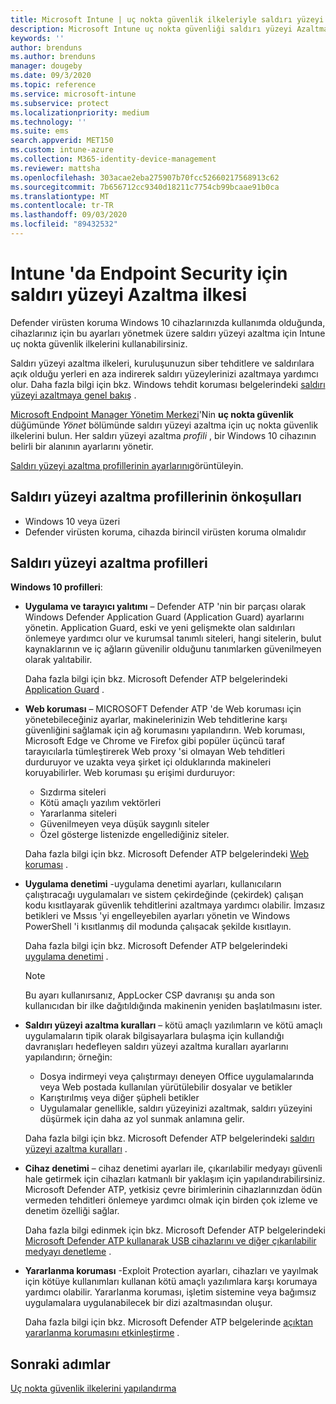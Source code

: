 ```yaml
---
title: Microsoft Intune | uç nokta güvenlik ilkeleriyle saldırı yüzeyi azaltma ayarlarını yönetme | Microsoft Docs
description: Microsoft Intune uç nokta güvenliği saldırı yüzeyi Azaltma ilkesi ayarlarıyla yönettiğiniz cihazlar için ilkeleri yapılandırma ve dağıtma
keywords: ''
author: brenduns
ms.author: brenduns
manager: dougeby
ms.date: 09/3/2020
ms.topic: reference
ms.service: microsoft-intune
ms.subservice: protect
ms.localizationpriority: medium
ms.technology: ''
ms.suite: ems
search.appverid: MET150
ms.custom: intune-azure
ms.collection: M365-identity-device-management
ms.reviewer: mattsha
ms.openlocfilehash: 303acae2eba275907b70fcc52660217568913c62
ms.sourcegitcommit: 7b656712cc9340d18211c7754cb99bcaae91b0ca
ms.translationtype: MT
ms.contentlocale: tr-TR
ms.lasthandoff: 09/03/2020
ms.locfileid: "89432532"
---
```

# <a name="attack-surface-reduction-policy-for-endpoint-security-in-intune"></a>Intune 'da Endpoint Security için saldırı yüzeyi Azaltma ilkesi

Defender virüsten koruma Windows 10 cihazlarınızda kullanımda olduğunda, cihazlarınız için bu ayarları yönetmek üzere saldırı yüzeyi azaltma için Intune uç nokta güvenlik ilkelerini kullanabilirsiniz.

Saldırı yüzeyi azaltma ilkeleri, kuruluşunuzun siber tehditlere ve saldırılara açık olduğu yerleri en aza indirerek saldırı yüzeylerinizi azaltmaya yardımcı olur. Daha fazla bilgi için bkz. Windows tehdit koruması belgelerindeki [saldırı yüzeyi azaltmaya genel bakış]( /windows/security/threat-protection/microsoft-defender-atp/overview-attack-surface-reduction) .

[Microsoft Endpoint Manager Yönetim Merkezi](https://go.microsoft.com/fwlink/?linkid=2109431)'Nin **uç nokta güvenlik** düğümünde *Yönet* bölümünde saldırı yüzeyi azaltma için uç nokta güvenlik ilkelerini bulun. Her saldırı yüzeyi azaltma *profili* , bir Windows 10 cihazının belirli bir alanının ayarlarını yönetir.

[Saldırı yüzeyi azaltma profillerinin ayarlarını](../protect/endpoint-security-asr-profile-settings.md)görüntüleyin.

## <a name="prerequisites-for-attack-surface-reduction-profiles"></a>Saldırı yüzeyi azaltma profillerinin önkoşulları

- Windows 10 veya üzeri
- Defender virüsten koruma, cihazda birincil virüsten koruma olmalıdır

## <a name="attack-surface-reduction-profiles"></a>Saldırı yüzeyi azaltma profilleri

**Windows 10 profilleri**:

- **Uygulama ve tarayıcı yalıtımı** – Defender ATP 'nin bir parçası olarak Windows Defender Application Guard (Application Guard) ayarlarını yönetin. Application Guard, eski ve yeni gelişmekte olan saldırıları önlemeye yardımcı olur ve kurumsal tanımlı siteleri, hangi sitelerin, bulut kaynaklarının ve iç ağların güvenilir olduğunu tanımlarken güvenilmeyen olarak yalıtabilir.

  Daha fazla bilgi için bkz. Microsoft Defender ATP belgelerindeki [Application Guard](/windows/security/threat-protection/windows-defender-application-guard/wd-app-guard-overview) .

- **Web koruması** – MICROSOFT Defender ATP 'de Web koruması için yönetebileceğiniz ayarlar, makinelerinizin Web tehditlerine karşı güvenliğini sağlamak için ağ korumasını yapılandırın. Web koruması, Microsoft Edge ve Chrome ve Firefox gibi popüler üçüncü taraf tarayıcılarla tümleştirerek Web proxy 'si olmayan Web tehditleri durduruyor ve uzakta veya şirket içi olduklarında makineleri koruyabilirler. Web koruması şu erişimi durduruyor:
  - Sızdırma siteleri
  - Kötü amaçlı yazılım vektörleri
  - Yararlanma siteleri
  - Güvenilmeyen veya düşük saygınlı siteler
  - Özel gösterge listenizde engellediğiniz siteler.

  Daha fazla bilgi için bkz. Microsoft Defender ATP belgelerindeki [Web koruması](/windows/security/threat-protection/microsoft-defender-atp/web-protection-overview) .

- **Uygulama denetimi** -uygulama denetimi ayarları, kullanıcıların çalıştıracağı uygulamaları ve sistem çekirdeğinde (çekirdek) çalışan kodu kısıtlayarak güvenlik tehditlerini azaltmaya yardımcı olabilir. İmzasız betikleri ve Mssıs 'yi engelleyebilen ayarları yönetin ve Windows PowerShell 'i kısıtlanmış dil modunda çalışacak şekilde kısıtlayın.

  Daha fazla bilgi için bkz. Microsoft Defender ATP belgelerindeki [uygulama denetimi](/windows/security/threat-protection/windows-defender-application-control/windows-defender-application-control) .
  
    > [!NOTE]
    > Bu ayarı kullanırsanız, AppLocker CSP davranışı şu anda son kullanıcıdan bir ilke dağıtıldığında makinenin yeniden başlatılmasını ister.

- **Saldırı yüzeyi azaltma kuralları** – kötü amaçlı yazılımların ve kötü amaçlı uygulamaların tipik olarak bilgisayarlara bulaşma için kullandığı davranışları hedefleyen saldırı yüzeyi azaltma kuralları ayarlarını yapılandırın; örneğin:
  - Dosya indirmeyi veya çalıştırmayı deneyen Office uygulamalarında veya Web postada kullanılan yürütülebilir dosyalar ve betikler
  - Karıştırılmış veya diğer şüpheli betikler
  - Uygulamalar genellikle, saldırı yüzeyinizi azaltmak, saldırı yüzeyini düşürmek için daha az yol sunmak anlamına gelir.

  Daha fazla bilgi için bkz. Microsoft Defender ATP belgelerindeki [saldırı yüzeyi azaltma kuralları](/windows/security/threat-protection/microsoft-defender-atp/attack-surface-reduction) .

- **Cihaz denetimi** – cihaz denetimi ayarları ile, çıkarılabilir medyayı güvenli hale getirmek için cihazları katmanlı bir yaklaşım için yapılandırabilirsiniz. Microsoft Defender ATP, yetkisiz çevre birimlerinin cihazlarınızdan ödün vermeden tehditleri önlemeye yardımcı olmak için birden çok izleme ve denetim özelliği sağlar.

  Daha fazla bilgi edinmek için bkz. Microsoft Defender ATP belgelerindeki [Microsoft Defender ATP kullanarak USB cihazlarını ve diğer çıkarılabilir medyayı denetleme](/windows/security/threat-protection/device-control/control-usb-devices-using-intune) .

- **Yararlanma koruması** -Exploit Protection ayarları, cihazları ve yayılmak için kötüye kullanımları kullanan kötü amaçlı yazılımlara karşı korumaya yardımcı olabilir. Yararlanma koruması, işletim sistemine veya bağımsız uygulamalara uygulanabilecek bir dizi azaltmasından oluşur.

  Daha fazla bilgi için bkz. Microsoft Defender ATP belgelerinde [açıktan yararlanma korumasını etkinleştirme](/windows/security/threat-protection/microsoft-defender-atp/enable-exploit-protection) .

## <a name="next-steps"></a>Sonraki adımlar

[Uç nokta güvenlik ilkelerini yapılandırma](../protect/endpoint-security-policy.md#create-an-endpoint-security-policy)
